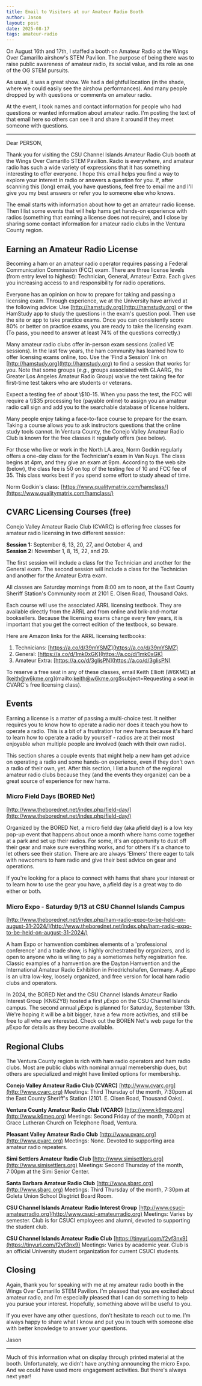 ```yaml
---
title: Email to Visitors at our Amateur Radio Booth
author: Jason
layout: post
date: 2025-08-17
tags: amateur-radio
---
```


On August 16th and 17th, I staffed a booth on Amateur Radio at the Wings Over Camarillo airshow's STEM Pavilion.  The purpose of being there was to raise public awareness of amateur radio, its social value, and its role as one of the OG STEM pursuits.

As usual, it was a great show.  We had a delightful location (in the shade, where we could easily see the airshow performances).  And many people dropped by with questions or comments on amateur radio.

At the event, I took names and contact information for people who had questions or wanted information about amateur radio.  I'm posting the text of that email here so others can see it and share it around if they meet someone with questions.

<hr>

Dear PERSON,

Thank you for visiting the CSU Channel Islands Amateur Radio Club booth at the Wings Over Camarillo STEM Pavilion.   Radio is everywhere, and amateur radio has such a wide variety of expressions that it has something interesting to offer everyone.  I hope this email helps you find a way to explore your interest in radio or answers a question for you.  If, after scanning this (long) email, you have questions, feel free to email me and I'll give you my best answers or refer you to someone else who knows.

The email starts with information about how to get an amateur radio license.  Then I list some events that will help hams get hands-on experience with radios (something that earning a license does not require), and I close by sharing some contact information for amateur radio clubs in the Ventura County region.  

## Earning an Amateur Radio License

Becoming a ham or an amateur radio operator requires passing a Federal Communication Commission (FCC) exam.  There are three license levels (from entry level to highest):  Technician, General, Amateur Extra.  Each gives you increasing access to and responsibility for radio operations.

Everyone has an opinion on how to prepare for taking and passing a licensing exam.  Through experience, we at the University have arrived at the following advice:  Use [http://hamstudy.org](http://hamstudy.org) or the HamStudy app to study the questions in the exam's question pool.  Then use the site or app to take practice exams.  Once you can consistently score 80% or better on practice exams, you are ready to take the licensing exam.  (To pass, you need to answer at least 74% of the questions correctly.)

Many amateur radio clubs offer in-person exam sessions (called VE sessions).  In the last few years, the ham community has learned how to offer licensing exams online, too.  Use the 'Find a Session' link on [http://hamstudy.org](http://hamstudy.org) to find a session that works for you.  Note that some groups (*e.g.*, groups associated with GLAARG, the Greater Los Angeles Amateur Radio Group) waive the test taking fee for first-time test takers who are students or veterans.

Expect a testing fee of about \\$10-15.  When you pass the test, the FCC will require a \\$35 processing fee (payable online) to assign you an amateur radio call sign and add you to the searchable database of license holders.

Many people enjoy taking a face-to-face course to prepare for the exam.  Taking a course allows you to ask instructors questions that the online study tools cannot.  In Ventura County, the Conejo Valley Amateur Radio Club is known for the free classes it regularly offers (see below).  

For those who live or work in the North LA area, Norm Godkin regularly offers a one-day class for the Technician's exam in Van Nuys.  The class begins at 4pm, and they give an exam at 9pm.  According to the web site (below), the class fee is 50 on top of the testing fee of 10 and FCC fee of 35.  This class works best if you spend some effort to study ahead of time.

Norm Godkin's class:  [https://www.qualitymatrix.com/hamclass/](https://www.qualitymatrix.com/hamclass/)

## CVARC Licensing Courses (free)

Conejo Valley Amateur Radio Club (CVARC) is offering free classes for amateur radio licensing in two different session:

**Session 1:** September 6, 13, 20, 27, and October 4, and <br>
**Session 2:** November 1, 8, 15, 22, and 29. 

The first session will include a class for the Technician and another for the General exam.  The second session will include a class for the Technician and another for the Amateur Extra exam.   

All classes are Saturday mornings from 8:00 am to noon, at the East County Sheriff Station's Community room at 2101 E. Olsen Road, Thousand Oaks. 

Each course will use the associated ARRL licensing textbook.  They are available directly from the ARRL and from online and brik-and-mortar booksellers.  Because the licensing exams change every few years, it is important that you get the correct edition of the textbook, so beware. 

Here are Amazon links for the ARRL licensing textbooks:

1. Technicians:  [https://a.co/d/39mYSMZ](https://a.co/d/39mYSMZ)
2. General:  [https://a.co/d/1mk0xGK](https://a.co/d/1mk0xGK)
3. Amateur Extra:  [https://a.co/d/3glisPN](https://a.co/d/3glisPN)

To reserve a free seat in any of these classes, email Keith Elliott (W6KME) at [keith@w6kme.org](mailto:keith@w6kme.org$subject=Requesting a seat in CVARC's free licensing class).

## Events

Earning a license is a matter of passing a multi-choice test.  It neither requires you to know how to operate a radio nor does it teach you how to operate a radio.  This is a bit of a frustration for new hams because it's hard to learn how to operate a radio by yourself - radios are at their most enjoyable when multiple people are involved (each with their own radio).

This section shares a couple events that might help a new ham get advice on operating a radio and some hands-on experience, even if they don't own a radio of their own, yet.  After this section, I list a bunch of the regional amateur radio clubs because they (and the events they organize) can be a great source of experience for new hams.


### Micro Field Days (BORED Net)
[http://www.theborednet.net/index.php/field-day/](http://www.theborednet.net/index.php/field-day/)

Organized by the BORED Net, a micro field day (aka 𝜇field day) is a low key pop-up event that happens about once a month where hams come together at a park and set up their radios.  For some, it's an opportunity to dust off their gear and make sure everything works, and for others it's a chance to let others see their station.  There are are always 'Elmers' there eager to talk with newcomers to ham radio and give their best advice on gear and operations.

If you're looking for a place to connect with hams that share your interest or to learn how to use the gear you have, a 𝜇field day is a great way to do either or both.


### Micro Expo - Saturday 9/13 at CSU Channel Islands Campus
[http://www.theborednet.net/index.php/ham-radio-expo-to-be-held-on-august-31-2024/](http://www.theborednet.net/index.php/ham-radio-expo-to-be-held-on-august-31-2024/)

A ham Expo or hamvention combines elements of a 'professional conference' and a trade show, is highly orchestrated by organizers, and is open to anyone who is willing to pay a sometiomes hefty registration fee.  Classic examples of a hamvention are the Dayton Hamvention and the International Amateur Radio Exhibition in Friedrichshafen, Germany.  A 𝜇Expo is an ultra low-key, loosely organized, and free version for local ham radio clubs and operators.

In 2024, the BORED Net and the CSU Channel Islands Amateur Radio Interest Group (KN6ZYB) hosted a first 𝜇Expo on the CSU Channel Islands campus.  The second annual 𝜇Expo is planned for Saturday, September 13th.  We're hoping it will be a bit bigger, have a few more activities, and still be free to all who are interested.  Check out the BOREN Net's web page for the 𝜇Expo for details as they become available.


## Regional Clubs

The Ventura County region is rich with ham radio operators and ham radio clubs.  Most are public clubs with nominal annual memebership dues, but others are specialized and might have limited options for membership.

**Conejo Valley Amateur Radio Club (CVARC)**
[http://www.cvarc.org](http://www.cvarc.org)
Meetings:  Third Thursday of the month, 7:30pom at the East County Sheriff's Station (2101. E. Olsen Road, Thousand Oaks).

**Ventura County Amateur Radio Club (VCARC)**
[http://www.k6mep.org](http://www.k6mep.org)
Meetings:  Second Friday of the month, 7:00pm at Grace Lutheran Church on Telephone Road, Ventura.

**Pleasant Valley Amateur Radio Club**
[http://www.pvarc.org](http://www.pvarc.org)
Meetings:  None.  Devoted to supporting area amateur radio repeaters.

**Simi Settlers Amateur Radio Club**
[http://www.simisettlers.org](http://www.simisettlers.org)
Meetings:  Second Thursday of the month, 7:00pm at the Simi Senior Center.

**Santa Barbara Amateur Radio Club**
[http://www.sbarc.org](http://www.sbarc.org)
Meetings:  Third Thursday of the month, 7:30pm at Goleta Union School Disgtrict Board Room.

**CSU Channel Islands Amateur Radio Interest Group**
[http://www.csuci-amateurradio.org](http://www.csuci-amateurradio.org)
Meetings:  Varies by semester.  Club is for CSUCI employees and alumni, devoted to supporting the student club.

**CSU Channel Islands Amateur Radio Club**
[https://tinyurl.com/f2vf3nx9](https://tinyurl.com/f2vf3nx9)
Meetings:  Varies by academic year.  Club is an official University student organization for current CSUCI students.


## Closing

Again, thank you for speaking with me at my amateur radio booth in the Wings Over Camarillo STEM Pavilion.  I’m pleased that you are excited about amateur radio, and I’m especially pleased that I can do something to help you pursue your interest.  Hopefully, something above will be useful to you.  

If you ever have any other questions, don’t hesitate to reach out to me.  I’m always happy to share what I know and put you in touch with someone else with better knowledge to answer your questions.

Jason

<hr>

Much of this information what on display through printed material at the booth.  Unfortunately, we didn't have anything announcing the micro Expo.  And we could have used more engagement activities.  But there's always next year!

<!--
SYNTAX FOR IMAGES
* use services to create JPG and to create thumbnail that is 720px wide

[![ALT-TEXT](/assets/images/filename-thumbnail.jpg)](/assets/images/filename.jpg)
-->

<!--
SYNTAX FOR VIDEO
* convert MOV to mp4 using VLC

<video width="480" height="320" controls="controls">
  <source src="/assets/media/filename.m4v" type="video/mp4">
</video>
-->
